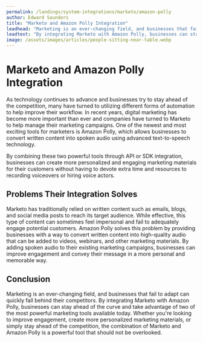```yaml
---
permalink: /landings/system-integrations/marketo/amazon-polly
author: Edward Saunders
title: "Marketo and Amazon Polly Integration"
leadhead: "Marketing is an ever-changing field, and businesses that fail to adapt can quickly fall behind their competitors"
leadtext: "By integrating Marketo with Amazon Polly, businesses can stay ahead of the curve and take advantage of two of the most powerful marketing tools available today. Whether you're looking to improve engagement, create more personalized marketing materials, or simply stay ahead of the competition, the combination of Marketo and Amazon Polly is a powerful tool that should not be overlooked."
image: /assets/images/articles/people-sitting-near-table.webp
---
```

<div class="arttext">    <h1>Marketo and Amazon Polly Integration</h1>
    <p>As technology continues to advance and businesses try to stay ahead of the competition, many have turned to utilizing different forms of automation to help improve their workflow. In recent years, digital marketing has become more important than ever and companies have turned to Marketo to help manage their marketing campaigns. One of the newest and most exciting tools for marketers is Amazon Polly, which allows businesses to convert written content into spoken audio using advanced text-to-speech technology.</p>
    <p>By combining these two powerful tools through API or SDK integration, businesses can create more personalized and engaging marketing materials for their customers without having to devote extra time and resources to recording voiceovers or hiring voice actors.</p>
    <h2>Problems Their Integration Solves</h2>
    <p>Marketo has traditionally relied on written content such as emails, blogs, and social media posts to reach its target audience. While effective, this type of content can sometimes feel impersonal and fail to adequately engage potential customers. Amazon Polly solves this problem by providing businesses with a way to convert written content into high-quality audio that can be added to videos, webinars, and other marketing materials. By adding spoken audio to their existing marketing campaigns, businesses can improve engagement and convey their message in a more personal and memorable way.</p>
    <h2>Conclusion</h2>
    <p>Marketing is an ever-changing field, and businesses that fail to adapt can quickly fall behind their competitors. By integrating Marketo with Amazon Polly, businesses can stay ahead of the curve and take advantage of two of the most powerful marketing tools available today. Whether you're looking to improve engagement, create more personalized marketing materials, or simply stay ahead of the competition, the combination of Marketo and Amazon Polly is a powerful tool that should not be overlooked.</p>
</div>